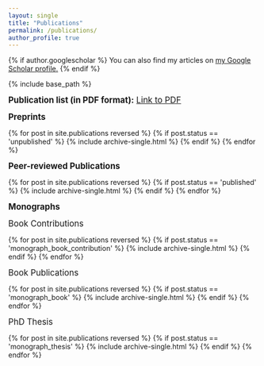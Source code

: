 ```yaml
---
layout: single
title: "Publications"
permalink: /publications/
author_profile: true
---
```


{% if author.googlescholar %}
  You can also find my articles on <u><a href="{{author.googlescholar}}">my Google Scholar profile</a>.</u>
{% endif %}

{% include base_path %}

<big><b>Publication list (in PDF format):</b> <a href="/files/PubList.pdf">Link to PDF</a></big>

<big><b>Preprints</b></big>

{% for post in site.publications reversed %} 
  {% if post.status == 'unpublished' %}
    {% include archive-single.html %}
  {% endif %}
{% endfor %}


<big><b>Peer-reviewed Publications</b></big>

{% for post in site.publications reversed %}
  {% if post.status == 'published' %}
    {% include archive-single.html %}
  {% endif %}
{% endfor %}


<big><b>Monographs</b></big>

<big>Book Contributions</big>

{% for post in site.publications reversed %}
  {% if post.status == 'monograph_book_contribution' %}
    {% include archive-single.html %}
  {% endif %}
{% endfor %}


<big>Book Publications</big>

{% for post in site.publications reversed %}
  {% if post.status == 'monograph_book' %}
    {% include archive-single.html %}
  {% endif %}
{% endfor %}


<big>PhD Thesis</big>

{% for post in site.publications reversed %}
  {% if post.status == 'monograph_thesis' %}
    {% include archive-single.html %}
  {% endif %}
{% endfor %}
